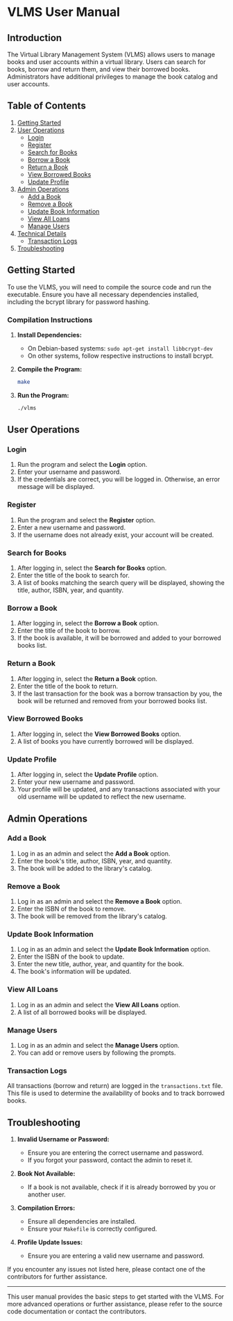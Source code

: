 
# VLMS User Manual

## Introduction

The Virtual Library Management System (VLMS) allows users to manage books and user accounts within a virtual library. Users can search for books, borrow and return them, and view their borrowed books. Administrators have additional privileges to manage the book catalog and user accounts.

## Table of Contents

1. [Getting Started](#getting-started)
2. [User Operations](#user-operations)
    - [Login](#login)
    - [Register](#register)
    - [Search for Books](#search-for-books)
    - [Borrow a Book](#borrow-a-book)
    - [Return a Book](#return-a-book)
    - [View Borrowed Books](#view-borrowed-books)
    - [Update Profile](#update-profile)
3. [Admin Operations](#admin-operations)
    - [Add a Book](#add-a-book)
    - [Remove a Book](#remove-a-book)
    - [Update Book Information](#update-book-information)
    - [View All Loans](#view-all-loans)
    - [Manage Users](#manage-users)
4. [Technical Details](#technical-details)
    - [Transaction Logs](#transaction-logs)
5. [Troubleshooting](#troubleshooting)

## Getting Started

To use the VLMS, you will need to compile the source code and run the executable. Ensure you have all necessary dependencies installed, including the bcrypt library for password hashing.

### Compilation Instructions

1. **Install Dependencies:**
    - On Debian-based systems: `sudo apt-get install libbcrypt-dev`
    - On other systems, follow respective instructions to install bcrypt.

2. **Compile the Program:**
    ```sh
    make
    ```

3. **Run the Program:**
    ```sh
    ./vlms
    ```

## User Operations

### Login

1. Run the program and select the **Login** option.
2. Enter your username and password.
3. If the credentials are correct, you will be logged in. Otherwise, an error message will be displayed.

### Register

1. Run the program and select the **Register** option.
2. Enter a new username and password.
3. If the username does not already exist, your account will be created.

### Search for Books

1. After logging in, select the **Search for Books** option.
2. Enter the title of the book to search for.
3. A list of books matching the search query will be displayed, showing the title, author, ISBN, year, and quantity.

### Borrow a Book

1. After logging in, select the **Borrow a Book** option.
2. Enter the title of the book to borrow.
3. If the book is available, it will be borrowed and added to your borrowed books list.

### Return a Book

1. After logging in, select the **Return a Book** option.
2. Enter the title of the book to return.
3. If the last transaction for the book was a borrow transaction by you, the book will be returned and removed from your borrowed books list.

### View Borrowed Books

1. After logging in, select the **View Borrowed Books** option.
2. A list of books you have currently borrowed will be displayed.

### Update Profile

1. After logging in, select the **Update Profile** option.
2. Enter your new username and password.
3. Your profile will be updated, and any transactions associated with your old username will be updated to reflect the new username.

## Admin Operations

### Add a Book

1. Log in as an admin and select the **Add a Book** option.
2. Enter the book's title, author, ISBN, year, and quantity.
3. The book will be added to the library's catalog.

### Remove a Book

1. Log in as an admin and select the **Remove a Book** option.
2. Enter the ISBN of the book to remove.
3. The book will be removed from the library's catalog.

### Update Book Information

1. Log in as an admin and select the **Update Book Information** option.
2. Enter the ISBN of the book to update.
3. Enter the new title, author, year, and quantity for the book.
4. The book's information will be updated.

### View All Loans

1. Log in as an admin and select the **View All Loans** option.
2. A list of all borrowed books will be displayed.

### Manage Users

1. Log in as an admin and select the **Manage Users** option.
2. You can add or remove users by following the prompts.

### Transaction Logs

All transactions (borrow and return) are logged in the `transactions.txt` file. This file is used to determine the availability of books and to track borrowed books.

## Troubleshooting

1. **Invalid Username or Password:**
    - Ensure you are entering the correct username and password.
    - If you forgot your password, contact the admin to reset it.

2. **Book Not Available:**
    - If a book is not available, check if it is already borrowed by you or another user.

3. **Compilation Errors:**
    - Ensure all dependencies are installed.
    - Ensure your `Makefile` is correctly configured.

4. **Profile Update Issues:**
    - Ensure you are entering a valid new username and password.

If you encounter any issues not listed here, please contact one of the contributors for further assistance.

---

This user manual provides the basic steps to get started with the VLMS. For more advanced operations or further assistance, please refer to the source code documentation or contact the contributors.
